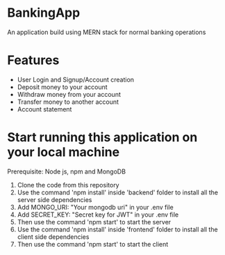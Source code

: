 # BankingApp
<p>An application build using MERN stack for normal banking operations </p>

# Features
<ul>
<li>User Login and Signup/Account creation</li>
<li>Deposit money to your account</li>
<li>Withdraw money from your account</li>
<li>Transfer money to another account</li>
<li>Account statement</li>
</ul>

# Start running this application on your local machine
<p>Prerequisite: Node js, npm and MongoDB
<ol>
<li>Clone the code from this repository</li>
<li>Use the command 'npm install' inside 'backend' folder to install all the server side dependencies</li>
<li>Add MONGO_URI: "Your mongodb uri" in your .env file</li>
<li>Add SECRET_KEY: "Secret key for JWT" in your .env file</li>
<li>Then use the command 'npm start' to start the server</li>
<li>Use the command 'npm install' inside 'frontend' folder to install all the client side dependencies</li>
<li>Then use the command 'npm start' to start the client</li>
</ol>
